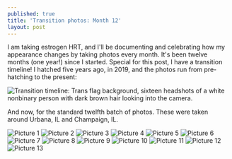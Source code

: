 ```yaml
---
published: true
title: 'Transition photos: Month 12'
layout: post
---
```


I am taking estrogen HRT, and I'll be documenting and celebrating
how my appearance changes by taking photos every month.
It's been twelve months (one year!) since I started.
Special for this post, I have a transition timeline!
I hatched five years ago, in 2019, and the photos run from pre-hatching to the present:

![Transition timeline: Trans flag background, sixteen headshots of a white nonbinary person with dark brown hair looking into the camera.](/assets/album-05-08-24/timeline-collage.png)

And now, for the standard twelfth batch of photos.
These were taken around Urbana, IL and Champaign, IL.

![Picture  1](/assets/album-05-08-24/pic01.jpg)
![Picture  2](/assets/album-05-08-24/pic02.jpg)
![Picture  3](/assets/album-05-08-24/pic03.jpg)
![Picture  4](/assets/album-05-08-24/pic04.jpg)
![Picture  5](/assets/album-05-08-24/pic05.jpg)
![Picture  6](/assets/album-05-08-24/pic06.jpg)
![Picture  7](/assets/album-05-08-24/pic07.jpg)
![Picture  8](/assets/album-05-08-24/pic08.jpg)
![Picture  9](/assets/album-05-08-24/pic09.jpg)
![Picture 10](/assets/album-05-08-24/pic10.jpg)
![Picture 11](/assets/album-05-08-24/pic11.jpg)
![Picture 12](/assets/album-05-08-24/pic12.jpg)
![Picture 13](/assets/album-05-08-24/pic13.jpg)
